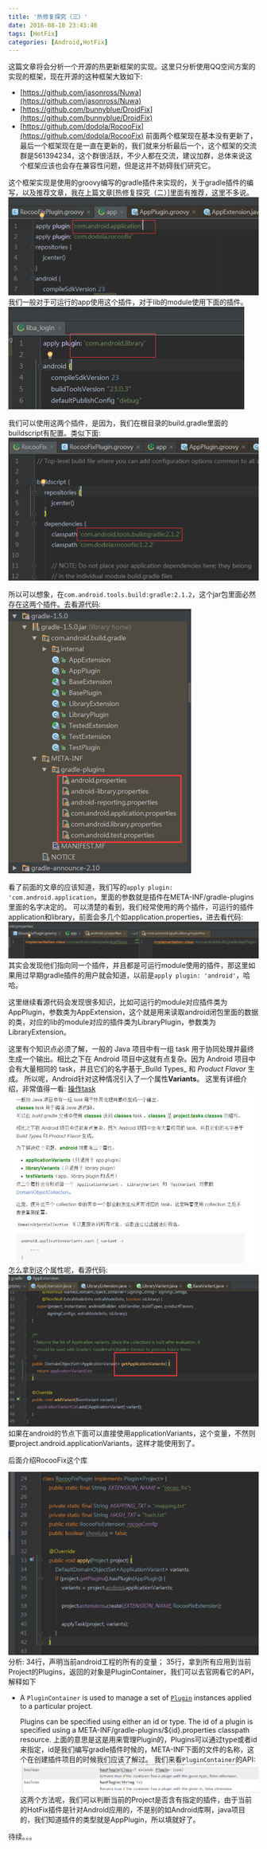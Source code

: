 ```yaml
---
title: '热修复探究（三）'
date: 2016-08-10 23:43:40
tags: [HotFix]
categories: [Android,HotFix]
---
```


这篇文章将会分析一个开源的热更新框架的实现。这里只分析使用QQ空间方案的实现的框架，现在开源的这种框架大致如下:
*   [https://github.com/jasonross/Nuwa](https://github.com/jasonross/Nuwa)
*   [https://github.com/bunnyblue/DroidFix](https://github.com/bunnyblue/DroidFix)
*   [https://github.com/dodola/RocooFix](https://github.com/dodola/RocooFix)
前面两个框架现在基本没有更新了，最后一个框架现在是一直在更新的，我们就来分析最后一个，这个框架的交流群是561394234，这个群很活跃，不少人都在交流，建议加群，总体来说这个框架应该也会存在兼容性问题，但是这并不妨碍我们研究它。

这个框架实现是使用的groovy编写的gradle插件来实现的，关于gradle插件的编写，以及推荐文章，我在上篇文章[热修复探究（二）]里面有推荐，这里不多说。
![app插件](/images/gradle_app_plugin.png)
我们一般对于可运行的app使用这个插件，对于lib的module使用下面的插件。
![lib插件](/images/gradle_library_plugin.png)

<!-- more -->

我们可以使用这两个插件，是因为，我们在根目录的build.gradle里面的buildscript有配置。类似下面:
![根目录配置](/images/gradle_root_classpath.png)

所以可以想象，在`com.android.tools.build:gradle:2.1.2`，这个jar包里面必然存在这两个插件。去看源代码:
![插件列表](/images/gradle_plugin_list.png)

看了前面的文章的应该知道，我们写的`apply plugin: 'com.android.application`，里面的参数就是插件在META-INF/gradle-plugins里面的名字决定的。
可以清楚的看到，我们经常使用的两个插件，可运行的插件application和library，前面会多几个如application.properties，进去看代码:
![对比](/images/gradle_app_plugin_duibi.png)
其实会发现他们指向同一个插件，并且都是可运行module使用的插件，那这里如果用过早期gradle插件的用户就会知道，以前是`apply plugin: 'android'`，哈哈。

这里继续看源代码会发现很多知识，比如可运行的module对应插件类为AppPlugin，参数类为AppExtension，这个就是用来读取android闭包里面的数据的类，对应的lib的module对应的插件类为LibraryPlugin，参数类为LibraryExtension。

这里有个知识点必须了解，一般的 Java 项目中有一组 task 用于协同处理并最终生成一个输出。相比之下在 Android 项目中这就有点复杂。因为 Android 项目中会有大量相同的 task，并且它们的名字基于_Build Types_ 和 _Product Flavor_ 生成。
所以呢，Android针对这种情况引入了一个属性**Variants**。
这里有详细介绍，非常值得一看:
[操作task](https://chaosleong.gitbooks.io/gradle-for-android/content/advanced_build_customization/manipulating_tasks.html)
![介绍](/images/gradle_variants.png)
怎么拿到这个属性呢，看源代码:
![获取variants](/images/gradle_get_variants.png)
如果在android的节点下面可以直接使用applicationVariants，这个变量，不然则要project.android.applicationVariants，这样才能使用到了。

后面介绍RocooFix这个库

![主代码](/images/rocoofix.png)
分析:
34行，声明当前android工程的所有的变量；
35行，拿到所有应用到当前Project的Plugins，返回的对象是PluginContainer，我们可以去官网看它的API，解释如下
*   A `PluginContainer` is used to manage a set of [`Plugin`](https://docs.gradle.org/current/javadoc/org/gradle/api/Plugin.html "interface in org.gradle.api") instances applied to a particular project.

    Plugins can be specified using either an id or type. The id of a plugin is specified using a META-INF/gradle-plugins/${id}.properties classpath resource.
上面的意思是这是用来管理Plugin的，Plugins可以通过type或者id来指定，id是我们编写gradle插件时候的，META-INF下面的文件的名称，这个在创建插件项目的时候我们应该了解过。
我们来看`PluginContainer`的API:
![是否存在插件API](/images/gradle_has_plugin.png)
这两个方法呢，我们可以判断当前的Project是否含有指定的插件，由于当前的HotFix插件是针对Android应用的，不是别的如Android库啊，java项目的，我们知道插件的类型就是AppPlugin，所以填就好了。

待续。。。